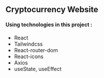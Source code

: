 ## Cryptocurrency Website
#### Using technologies in this project :
* React
* Tailwindcss
* React-router-dom
* React-icons
* Axios
* useState, useEffect
